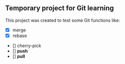 ## Temporary project for Git learning
This project was created to test some Git functions like: 
- [x] merge 
- [x] rebase 
- [] cherry-pick 
- [] **push** 
- [] **pull**